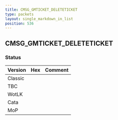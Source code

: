 ```yaml
---
title: CMSG_GMTICKET_DELETETICKET
type: packets
layout: single_markdown_in_list
position: 536
---
```


## CMSG_GMTICKET_DELETETICKET

### Status

Version    | Hex        | Comment
---------- | ---------- | ---------- 
Classic    |            | 
TBC        |            | 
WotLK      |            | 
Cata       |            | 
MoP        |            | 